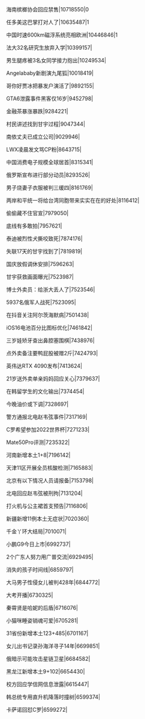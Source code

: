 海南槟榔协会回应禁售|10718550|0

任多美这巴掌打对人了|10635487|1

中国时速600km磁浮系统亮相欧洲|10446846|1

法大32名研究生放弃入学|10399157|

男生腿疼被3名女同学接力抱出|10249534|

Angelababy新剧演九尾狐|10018419|

哥你好贾冰把暴发户演活了|9892155|

GTA6泄露事件黑客仅16岁|9452798|

金融茶暴涨暴跌|9284221|

村民讲述找到甘宇过程|9047344|

南依丈夫已成立公司|9029946|

LWX凌晨发文骂CP粉|8643715|

中国消费电子规模全球居首|8315341|

俄罗斯宣布进行部分动员|8293526|

男子烧妻子衣服被判三缓四|8161769|

两岸和平统一将给台湾同胞带来实实在在的好处|8116412|

偷偷藏不住官宣|7979050|

底线有多敢拍|7957621|

泰迪被烈性犬撕咬致死|7874176|

失联17天的甘宇找到了|7819819|

国庆放假调休安排|7596263|

甘宇获救画面曝光|7523987|

博士外卖员：给浙大丢人了|7523546|

5937名俄军人战死|7523095|

在抖音关注阿尔茨海默病|7501438|

iOS16电池百分比图标优化|7461842|

三岁娃矫牙查出鼻腔塞围棋|7438976|

点外卖备注要鸭屁股被赠2斤|7424793|

英伟达RTX 4090发布|7413624|

21岁送外卖单亲妈妈回应关心|7379637|

在韩留学生的文化输出|7374454|

今晚油价或下调|7328697|

警方通报北电赵韦弦事件|7317169|

C罗希望参加2022世界杯|7271233|

Mate50Pro评测|7235322|

河南新增本土1+8|7196142|

天津11区开展全员核酸检测|7165883|

北京有以下情况人员请报备|7153798|

北电回应赵韦弦被刑拘|7131204|

打火机与公主裙首支预告|7116806|

新疆新增11例本土无症状|7020360|

千金丫环大结局|7010071|

小鹏G9今日上市|6992737|

2个广东人努力用广普交流|6929495|

消失的孩子时间线|6859797|

大马男子性侵女儿被判428年|6844772|

大考开播|6730325|

秦霄贤是哈妮的后盾|6716076|

小猫咪睡姿销魂可爱|6705281|

31省份新增本土123+485|6701167|

女儿出书记录孙海洋寻子14年|6699851|

俄暗示可能攻击星链卫星|6684582|

黑龙江新增本土9+102|6654430|

校方回应学信网信息泄露|6615447|

韩总统专用直升机降落时撞树|6599374|

卡萨诺回怼C罗|6599272|

